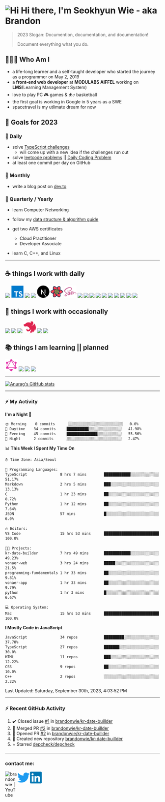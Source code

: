 # <img src='https://qpluspicture.oss-cn-beijing.aliyuncs.com/6LjjQA/Hi.gif' alt='Hi' width="24"/> Hi there, I'm Seokhyun Wie - aka Brandon

> 2023 Slogan: Documention, documentation, and documentation!
>
> Document everything what you do.

## 🧑🏻‍💻 Who Am I

- a life-long learner and a self-taught developer who started the journey as a programmer on May 2, 2019
- a **front-end web developer** at **MODULABS AIFFEL** working on **LMS**(Learning Management System)
- love to play PC 🎮 games️ \& ⛹️‍♂️ basketball
- the first goal is working in Google in 5 years as a SWE
- spacetravel is my utlimate dream for now

## 🥅 Goals for 2023

### 📅 Daily

- solve [TypeScript challenges](https://github.com/brandonwie/type-challenges)
  - will come up with a new idea if the challenges run out
- solve [leetcode problems](https://leetcode.com/problemset/all/) || [Daily Coding Problem](https://www.dailycodingproblem.com/)
- at least one commit per day on GitHub

### 📅 Monthly

- write a blog post on [dev.to](https://dev.to/brandonwie)

### 📅 Quarterly / Yearly

- learn Computer Networking
- follow my [data structure & algorithm guide](https://www.notion.so/brandonwie/How-to-Get-a-Software-Engineer-Job-at-Google-and-Other-Top-Tech-Companies-fc46fa68254449c49472c84584905409)

- get two AWS certificates

  - Cloud Practitioner
  - Developer Associate

- learn C, C++, and Linux

---

## ☕️ things I work with daily

<img src="https://cdn.jsdelivr.net/gh/devicons/devicon/icons/vscode/vscode-original.svg" width="40px"> <img src="https://raw.githubusercontent.com/devicons/devicon/master/icons/typescript/typescript-original.svg" width="40px"> <img src="https://cdn.jsdelivr.net/gh/devicons/devicon@latest/icons/javascript/javascript-original.svg" width="40px"> <img src="https://cdn.jsdelivr.net/gh/devicons/devicon@latest/icons/react/react-original.svg" width="40px"> <img src="https://raw.githubusercontent.com/devicons/devicon/master/icons/nextjs/nextjs-original.svg" width="40px"> <img src="https://raw.githubusercontent.com/AndersDJohnson/AndersDJohnson/master/images/react-query.svg" width="40px" /> <img src="https://raw.githubusercontent.com/devicons/devicon/master/icons/sass/sass-original.svg" width="40px"> <img src="https://cdn.jsdelivr.net/gh/devicons/devicon/icons/tailwindcss/tailwindcss-plain.svg" width="40px" /> <img src="https://cdn.jsdelivr.net/gh/devicons/devicon@latest/icons/git/git-original.svg" width="40px"> <img src="https://cdn.jsdelivr.net/gh/devicons/devicon/icons/github/github-original.svg" width="40px"> <img src="https://cdn.jsdelivr.net/gh/devicons/devicon/icons/amazonwebservices/amazonwebservices-original.svg" width="40px"> <img src="https://cdn.jsdelivr.net/gh/devicons/devicon/icons/bash/bash-original.svg" width="40px"> <img src="https://cdn.worldvectorlogo.com/logos/postman.svg" width="40px"> <img src="https://cdn.jsdelivr.net/gh/devicons/devicon/icons/figma/figma-original.svg" width="40px"> <img src="https://cdn.jsdelivr.net/gh/devicons/devicon/icons/slack/slack-original.svg" width="40px"> <img src="https://cdn.jsdelivr.net/gh/devicons/devicon/icons/dart/dart-original.svg" width="40px"> <img src="https://cdn.jsdelivr.net/gh/devicons/devicon/icons/flutter/flutter-original.svg" width="40px"> 

## 👾 things I work with occasionally

<img src="https://cdn.jsdelivr.net/gh/devicons/devicon/icons/jest/jest-plain.svg" width="40px"> <img src="https://cdn.jsdelivr.net/gh/devicons/devicon@latest/icons/nodejs/nodejs-plain.svg" width="40px"> <img src="https://cdn.jsdelivr.net/gh/devicons/devicon/icons/express/express-original-wordmark.svg" width="40px"> <img src="https://raw.githubusercontent.com/devicons/devicon/master/icons/nestjs/nestjs-plain.svg" width="40px">
<img src="https://cdn.jsdelivr.net/gh/devicons/devicon/icons/postgresql/postgresql-original.svg" width="40px"> <img src="https://cdn.jsdelivr.net/gh/devicons/devicon@latest/icons/mongodb/mongodb-original.svg" width="40px">

## 📚 things I am learning || planned

<img src="https://raw.githubusercontent.com/devicons/devicon/master/icons/graphql/graphql-plain.svg" width="40px"> <img src="https://cdn.jsdelivr.net/gh/devicons/devicon/icons/docker/docker-original.svg" width="40px"> <img src="https://cdn.jsdelivr.net/gh/devicons/devicon/icons/kubernetes/kubernetes-plain.svg" width="40px"> <img src="https://icons-for-free.com/iconfiles/png/512/cypress-1324440144114984250.png" width="40px">

---

<!-- GitHub Stats -->

[![Anurag's GitHub stats](https://github-readme-stats.vercel.app/api?username=brandonwie&show_icons=true&title_color=ffc857&icon_color=8ac926&text_color=daf7dc&bg_color=151515&hide=stars&custom_title=Brandon's GitHub Stats)](https://github.com/anuraghazra/github-readme-stats)

---

### ⚡ My Activity

<!--START_SECTION:waka-->
**I'm a Night 🦉** 

```text
🌞 Morning    0 commits      ░░░░░░░░░░░░░░░░░░░░░░░░░   0.0% 
🌆 Daytime    34 commits     ██████████░░░░░░░░░░░░░░░   41.98% 
🌃 Evening    45 commits     ██████████████░░░░░░░░░░░   55.56% 
🌙 Night      2 commits      ░░░░░░░░░░░░░░░░░░░░░░░░░   2.47%

```


📊 **This Week I Spent My Time On** 

```text
⌚︎ Time Zone: Asia/Seoul

💬 Programming Languages: 
TypeScript               8 hrs 7 mins        ████████████░░░░░░░░░░░░░   51.17% 
Markdown                 2 hrs 5 mins        ███░░░░░░░░░░░░░░░░░░░░░░   13.13% 
C                        1 hr 23 mins        ██░░░░░░░░░░░░░░░░░░░░░░░   8.72% 
Python                   1 hr 12 mins        ██░░░░░░░░░░░░░░░░░░░░░░░   7.64% 
JSON                     57 mins             █░░░░░░░░░░░░░░░░░░░░░░░░   6.0%

🔥 Editors: 
VS Code                  15 hrs 53 mins      █████████████████████████   100.0%

🐱‍💻 Projects: 
kr-date-builder          7 hrs 49 mins       ████████████░░░░░░░░░░░░░   49.23% 
vonaer-web               3 hrs 24 mins       █████░░░░░░░░░░░░░░░░░░░░   21.5% 
programming-fundamentals 1 hr 33 mins        ██░░░░░░░░░░░░░░░░░░░░░░░   9.81% 
vonaer-app               1 hr 33 mins        ██░░░░░░░░░░░░░░░░░░░░░░░   9.79% 
python                   1 hr 3 mins         █░░░░░░░░░░░░░░░░░░░░░░░░   6.67%

💻 Operating System: 
Mac                      15 hrs 53 mins      █████████████████████████   100.0%

```

**I Mostly Code in JavaScript** 

```text
JavaScript               34 repos            █████████░░░░░░░░░░░░░░░░   37.78% 
TypeScript               27 repos            ███████░░░░░░░░░░░░░░░░░░   30.0% 
HTML                     11 repos            ███░░░░░░░░░░░░░░░░░░░░░░   12.22% 
CSS                      9 repos             ██░░░░░░░░░░░░░░░░░░░░░░░   10.0% 
C++                      2 repos             ░░░░░░░░░░░░░░░░░░░░░░░░░   2.22%

```



<!--END_SECTION:waka-->

<!--RECENT_ACTIVITY:last_update-->
Last Updated: Saturday, September 30th, 2023, 4:03:52 PM
<!--RECENT_ACTIVITY:last_update_end-->

---

### ⚡ Recent GitHub Activity

<!--RECENT_ACTIVITY:start-->

1. ✔️ Closed issue [#1](https://github.com/brandonwie/kr-date-buillder/issues/1) in [brandonwie/kr-date-buillder](https://github.com/brandonwie/kr-date-buillder)
2. 🎉 Merged PR [#2](https://github.com/brandonwie/kr-date-buillder/pull/2) in [brandonwie/kr-date-buillder](https://github.com/brandonwie/kr-date-buillder)
3. 💪 Opened PR [#2](https://github.com/brandonwie/kr-date-buillder/pull/2) in [brandonwie/kr-date-buillder](https://github.com/brandonwie/kr-date-buillder)
4. 📔 Created new repository [brandonwie/kr-date-buillder](https://github.com/brandonwie/kr-date-buillder)
5. ⭐ Starred [depcheck/depcheck](https://github.com/depcheck/depcheck)
<!--RECENT_ACTIVITY:end-->

[youtube]: https://www.youtube.com/channel/UC7tk3UT7nn3cZNC2KBdb-4Q
[linkedin]: https://linkedin.com/in/brandonwie
[twitter]: https://twitter.com/brandonwie

---

### contact me:

[<img align="left" alt="brandonwie | YouTube" width="40px" src="https://iconape.com/wp-content/png_logo_vector/youtube-social-white-squircle.png" />][youtube] [<img align="left" alt="brandonwie | Twitter" width="40px" src="https://raw.githubusercontent.com/devicons/devicon/master/icons/twitter/twitter-original.svg" />][twitter] [<img align="left" alt="brandonwie | LinkedIn" width="40px" src="https://raw.githubusercontent.com/devicons/devicon/master/icons/linkedin/linkedin-original.svg" />][linkedin]
